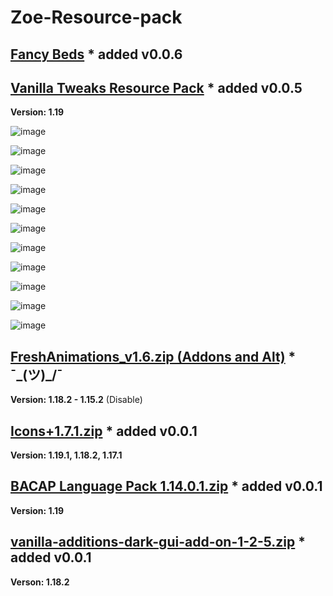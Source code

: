 # Zoe-Resource-pack

## [Fancy Beds](https://www.curseforge.com/minecraft/texture-packs/fancy-beds) * added v0.0.6

## [Vanilla Tweaks Resource Pack](https://vanillatweaks.net/picker/resource-packs/) * added v0.0.5
**Version: 1.19**

![image](https://user-images.githubusercontent.com/77806985/178164957-e6878939-f055-4ccb-b120-a16718178e7a.png)

![image](https://user-images.githubusercontent.com/77806985/178164963-42136a6d-a117-42ee-bded-a8a0bdf172b6.png)

![image](https://user-images.githubusercontent.com/77806985/178164969-0f9266f4-5c97-4130-bbb3-eb0190f8e3e1.png)

![image](https://user-images.githubusercontent.com/77806985/178164974-a3a7147a-46fb-4496-bdf5-0ebe8a3d4540.png)

![image](https://user-images.githubusercontent.com/77806985/178164978-254eb1f6-76d4-4071-a529-e8d6ceed7c86.png)

![image](https://user-images.githubusercontent.com/77806985/178164982-ae5941e8-d6a7-4adf-889d-77e92e6ac937.png)

![image](https://user-images.githubusercontent.com/77806985/178164988-eb1e0366-3654-4e0b-90cc-90acac368368.png)

![image](https://user-images.githubusercontent.com/77806985/178165004-28556509-7838-49ac-bffe-b919b9112723.png)

![image](https://user-images.githubusercontent.com/77806985/178165008-301a9cf4-73e9-4d7a-997e-09a0f660130b.png)

![image](https://user-images.githubusercontent.com/77806985/178165011-6eb8db96-a860-4c64-859e-25dd951794ed.png)

![image](https://user-images.githubusercontent.com/77806985/178165013-590d9d14-32b5-4854-a4c0-a0d9306df0e3.png)


## [FreshAnimations_v1.6.zip (Addons and Alt)](https://www.curseforge.com/minecraft/texture-packs/fresh-animations) * ¯\_(ツ)_/¯
**Version: 1.18.2 - 1.15.2** (Disable)

## [Icons+1.7.1.zip](https://www.curseforge.com/minecraft/texture-packs/icons) * added v0.0.1
**Version: 1.19.1, 1.18.2, 1.17.1**

## [BACAP Language Pack 1.14.0.1.zip](https://www.planetminecraft.com/texture-pack/bacap-language-pack/) * added v0.0.1
**Version: 1.19**

## [vanilla-additions-dark-gui-add-on-1-2-5.zip](https://www.planetminecraft.com/texture-pack/justtimm-s-vanilla-additions-dark-gui-add-on/) * added v0.0.1
**Verson: 1.18.2**
